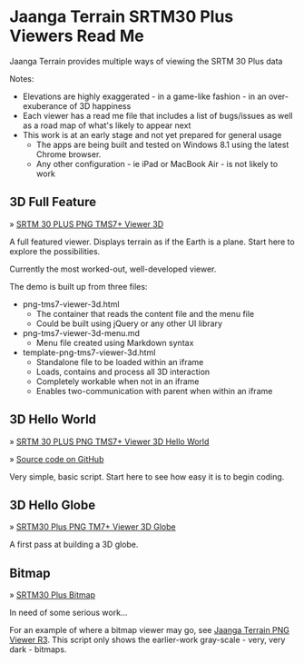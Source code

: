 Jaanga Terrain SRTM30 Plus  Viewers Read Me
===

<span style=display:none; >[View as web page]( http://jaanga.github.io/terrain-srtm30-plus-viewers/terrain-srtm30-plus-viewers.html "view the files as apps." ) <input value="<< You are here" size=15 style="font:bold 11pt monospace;border-width:0;" ></span>  

Jaanga Terrain provides multiple ways of viewing the SRTM 30 Plus data

Notes: 

* Elevations are highly exaggerated - in a game-like fashion - in an over-exuberance of 3D happiness
* Each viewer has a read me file that includes a list of bugs/issues as well as a road map of what's likely to appear next
* This work is at an early stage and not yet prepared for general usage
	* The apps are being built and tested on Windows 8.1 using the latest Chrome browser.
	* Any other configuration - ie iPad or MacBook Air - is not likely to work 


## 3D Full Feature

&raquo; [SRTM 30 PLUS PNG TMS7+ Viewer 3D]( http://jaanga.github.io/terrain-srtm30-plus-viewers/png-tms7-viewer-3d-features/r1/png-tms7-viewer-3d.html )

A full featured viewer. Displays terrain as if the Earth is a plane. Start here to explore the possibilities.

Currently the most worked-out, well-developed viewer.

The demo is built up from three files:

* png-tms7-viewer-3d.html
	* The container that reads the content file and the menu file
	* Could be built using jQuery or any other UI library
* png-tms7-viewer-3d-menu.md
	* Menu file created using Markdown syntax
* template-png-tms7-viewer-3d.html
	* Standalone file to be loaded within an iframe
	* Loads, contains and process all 3D interaction
	* Completely workable when not in an iframe
	* Enables two-communication with parent when within an iframe
 

## 3D Hello World

&raquo; [SRTM 30 PLUS PNG TMS7+ Viewer 3D Hello World]( http://jaanga.github.io/terrain-srtm30-plus-viewers/png-tms7-viewer-3d-hello-world/r1/png-tms7-viewer-3d-hello-world.html )

&raquo; [Source code on GitHub]( https://github.com/jaanga/terrain-srtm30-plus-viewers/blob/gh-pages/png-tms7-viewer-3d-hello-world/r1/png-tms7-viewer-3d-hello-world.html )

Very simple, basic script. Start here to see how easy it is to begin coding.


## 3D Hello Globe

&raquo; [SRTM30 Plus PNG TM7+ Viewer 3D Globe]( http://jaanga.github.io/terrain-srtm30-plus-viewers/png-tms7-viewer-3d-globe/r1/png-tms7-viewer-3d-globe.html )

A first pass at building a 3D globe.

## Bitmap

&raquo; [SRTM30 Plus Bitmap]( http://jaanga.github.io/terrain-srtm30-plus-viewers/png-tms7-viewer-bitmap/r7/index-left-side-hackette.html )

In need of some serious work...

For an example of where a bitmap viewer may go, see [Jaanga Terrain PNG Viewer R3]( http://jaanga.github.io/terrain-viewer/png-viewer/r3/png-viewer-r3.html ). 
This script only shows the earlier-work gray-scale - very, very dark - bitmaps.














